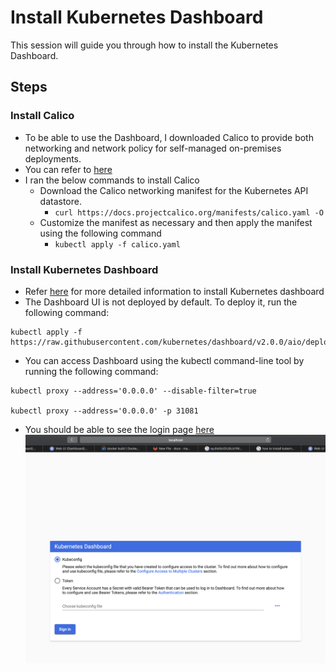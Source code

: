 # Install Kubernetes Dashboard
This session will guide you through how to install the Kubernetes Dashboard.
## Steps
### Install Calico
- To be able to use the Dashboard, I downloaded Calico to provide both networking and network policy for self-managed on-premises deployments.
- You can refer to [here](https://docs.projectcalico.org/getting-started/kubernetes/self-managed-onprem/onpremises)
- I ran the below commands to install Calico
  - Download the Calico networking manifest for the Kubernetes API datastore.
     - ``` curl https://docs.projectcalico.org/manifests/calico.yaml -O ```
  - Customize the manifest as necessary and then apply the manifest using the following command
     - ``` kubectl apply -f calico.yaml ```     
### Install Kubernetes Dashboard
- Refer [here](https://kubernetes.io/docs/tasks/access-application-cluster/web-ui-dashboard/) for more detailed information to install Kubernetes dashboard
- The Dashboard UI is not deployed by default. To deploy it, run the following command:
```
kubectl apply -f https://raw.githubusercontent.com/kubernetes/dashboard/v2.0.0/aio/deploy/recommended.yaml
```
- You can access Dashboard using the kubectl command-line tool by running the following command:
```
kubectl proxy --address='0.0.0.0' --disable-filter=true

kubectl proxy --address='0.0.0.0' -p 31081
```
- You should be able to see the login page [here](http://localhost:31081/api/v1/namespaces/kubernetes-dashboard/services/https:kubernetes-dashboard:/proxy/#/login)
![dash](../images/dash.png)
